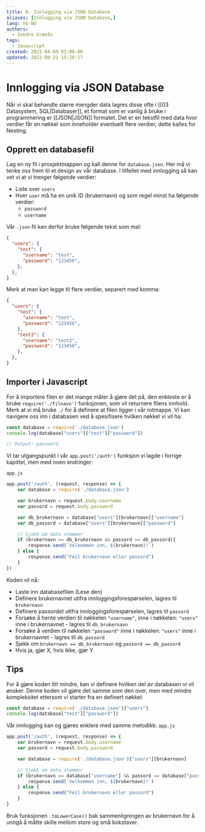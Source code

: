 ```yaml
---
title: 6. Innlogging via JSON Database
aliases: [Innlogging via JSON Database,]
lang: nb-NO
authors:
  - Sondre Grønås
tags:
  - Javascript
created: 2022-04-09 02:00:00
updated: 2022-08-21 15:28:17
---
```

# Innlogging via JSON Database
Når vi skal behandle større mengder data lagres disse ofte i [[03 Datasystem, SQL|Databaser]], et format som er vanlig å bruke i programmering er [[JSON|JSON]] formatet. Det er en tekstfil med data hvor verdier får en nøkkel som inneholder eventuelt flere verdier, dette kalles for Nesting.

## Opprett en databasefil
Lag en ny fil i prosjektmappen og kall denne for `database.json`. Her må vi tenke oss frem til et design av vår database. I tilfellet med innlogging så kan vet vi at vi trenger følgende verdier:
- Liste over `users`
- Hver `user` må ha en unik ID (brukernavn) og som regel minst ha følgende verdier:
	- `password`
	- `username`

Vår `.json` fil kan derfor bruke følgende tekst som mal:
```json
{
  "users": {
    "test": {
      "username": "test",
      "password": "123456",
    },
  },
}
```

Merk at man kan legge til flere verdier, separert med komma:
```json
{
  "users": {
    "test": {
      "username": "test",
      "password": "123456",
    },
    "test2": {
      "username": "test2",
      "password": "123456",
    },
  },
}
```

## Importer i Javascript
For å importere filen er det mange måter å gjøre det på, den enkleste er å bruke `require('./filnavn')` funksjonen, som vil returnere filens innhold. Merk at vi må bruke `./` for å definere at filen ligger i vår rotmappe. Vi kan navigere oss inn i databasen ved å spesifisere hvilken nøkkel vi vil ha:

```javascript
const database = require('./database.json')
console.log(database["users"]["test"]["password"])

// Output: password
```

Vi tar utgangspunkt i vår `app.post('/auth')` funksjon vi lagde i forrige kapittel, men med noen endringer:

`app.js`
```javascript
app.post('/auth', (request, response) => {
	var database = require('./database.json')

	var brukernavn = request.body.username
	var passord = request.body.password

	var db_brukernavn = database["users"][brukernavn]["username"]
	var db_passord = database["users"][brukernavn]["password"]

	// Sjekk om data stemmer
	if (brukernavn == db_brukernavn && passord == db_passord){
		response.send(`Velkommen inn, ${brukernavn}!`)
	} else {
		response.send("Feil brukernavn eller passord")
	}
})
```

Koden vil nå:
- Laste inn databasefilen (Lese den)
- Definere brukernavnet utifra innloggingsforespørselen, lagres til `brukernavn`
- Definere passordet utifra innloggingsforespørselen, lagres til `passord`
- Forsøke å hente verdien til nøkkelen `"username"`, inne i nøkkelen: `"users"` inne i brukernavnet - lagres til `db_brukernavn`
- Forsøke å verdien til nøkkelen `"password"` inne i nøkkelen: `"users"` inne i brukernavnet - lagres til `db_passord`
- Sjekk om `brukernavn == db_brukernavn` og `passord == db_passord`
- Hvis ja, gjør X, hvis ikke, gjør Y

## Tips
For å gjøre koden litt mindre, kan vi definere hvilken del av databasen vi vil ønsker. Denne koden vil gjøre det samme som den over, men med mindre kompleksitet ettersom vi starter fra en definert nøkkel:
```javascript
const database = require('./database.json')["users"]
console.log(database["test"]["password"])
```

Vår innlogging kan og gjøres enklere med samme metodikk:
`app.js`
```javascript
app.post('/auth', (request, response) => {
	var brukernavn = request.body.username
	var passord = request.body.password

	var database = require('./database.json')["users"][brukernavn]

	// Sjekk om data stemmer
	if (brukernavn == database["username"] && passord == database["password"]){
		response.send(`Velkommen inn, ${brukernavn}!`)
	} else {
		response.send("Feil brukernavn eller passord")
	}
}
```

Bruk funksjonen `.toLowerCase()` bak sammenligningen av brukernavn for å unngå å måtte skille mellom store og små bokstaver.
